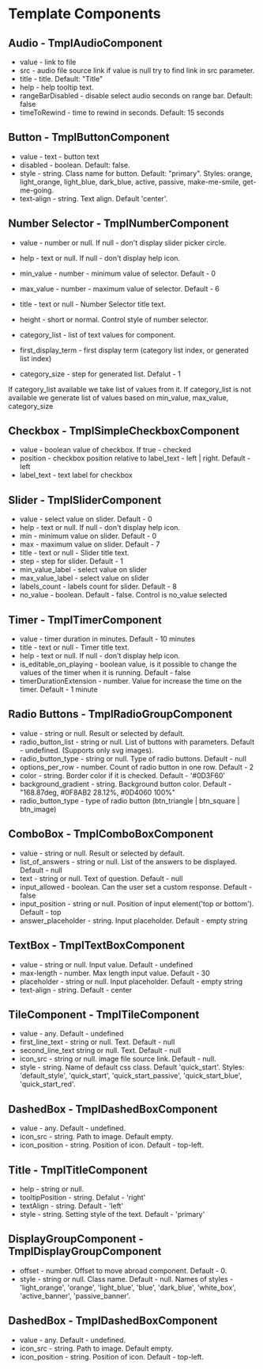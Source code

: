 # Template Components

## Audio - TmplAudioComponent

- value - link to file
- src - audio file source link if value is null try to find link in src parameter. 
- title - title. Default: "Title"
- help - help tooltip text.
- rangeBarDisabled - disable select audio seconds on range bar. Default: false
- timeToRewind - time to rewind in seconds. Default: 15 seconds

## Button - TmplButtonComponent

- value - text - button text
- disabled - boolean. Default: false.
- style - string. Class name for button. Default: "primary". Styles: orange, light_orange, light_blue, dark_blue, active, passive, make-me-smile, get-me-going.
- text-align - string. Text align. Default 'center'.

## Number Selector - TmplNumberComponent

- value - number or null. If null - don't display slider picker circle.

- help - text or null. If null - don't display help icon.
- min_value - number - minimum value of selector. Default - 0
- max_value - number - maximum value of selector. Default - 6
- title - text or null - Number Selector title text.
- height - short or normal. Control style of number selector. 
- category_list - list of text values for component. 
- first_display_term - first display term (category list index, or generated list index)
- category_size - step for generated list. Defalut - 1

If category_list available we take list of values from it.
If category_list is not available we generate list of values based on min_value, max_value, category_size

## Checkbox - TmplSimpleCheckboxComponent

- value - boolean value of checkbox. If true - checked
- position - checkbox position relative to label_text - left | right. Default - left
- label_text - text label for checkbox

## Slider - TmplSliderComponent

- value - select value on slider. Default - 0 
- help - text or null. If null - don't display help icon.
- min - minimum value on slider. Default - 0
- max - maximum value on slider. Default - 7
- title - text or null - Slider title text.
- step - step for slider. Default - 1
- min_value_label - select value on slider
- max_value_label - select value on slider
- labels_count - labels count for slider. Default - 8
- no_value - boolean. Default - false. Control is no_value selected

## Timer - TmplTimerComponent

- value - timer duration in minutes. Default - 10 minutes
- title - text or null - Timer title text.
- help - text or null. If null - don't display help icon.
- is_editable_on_playing - boolean value, is it possible to change the values of the timer when it is running. Default - false
- timerDurationExtension - number. Value for increase the time on the timer. Default - 1 minute

## Radio Buttons - TmplRadioGroupComponent

- value - string or null. Result or selected by default.
- radio_button_list - string or null. List of buttons with parameters. Default - undefined. (Supports only svg images).
- radio_button_type - string or null. Type of radio buttons. Default - null
- options_per_row - number. Count of radio button in one row. Default - 2
- color - string. Border color if it is checked. Default - '#0D3F60'
- background_gradient - string. Background button color. Default - "168.87deg, #0F8AB2 28.12%, #0D4060 100%"
- radio_button_type - type of radio button (btn_triangle | btn_square | btn_image)


## ComboBox - TmplComboBoxComponent

- value - string or null. Result or selected by default.
- list_of_answers - string or null. List of the answers to be displayed. Default - null
- text - string or null. Text of question. Default - null
- input_allowed - boolean. Can the user set a custom response. Default - false
- input_position - string or null. Position of input element('top or bottom'). Default - top
- answer_placeholder - string. Input placeholder. Default - empty string

## TextBox - TmplTextBoxComponent

- value - string or null. Input value. Default - undefined
- max-length - number. Max length input value. Default - 30
- placeholder - string or null. Input placeholder. Default - empty string
- text-align - string. Default - center

## TileComponent - TmplTileComponent

- value - any. Default - undefined
- first_line_text - string or null. Text. Default - null
- second_line_text string or null. Text. Default - null
- icon_src - string or null. image file source link. Default - null.
- style - string. Name of default css class. Default 'quick_start'. Styles: 'default_style', 'quick_start', 'quick_start_passive', 'quick_start_blue', 'quick_start_red'.

## DashedBox - TmplDashedBoxComponent
- value - any. Default - undefined.
- icon_src - string. Path to image. Default empty.
- icon_position - string. Position of icon. Default - top-left.

## Title - TmplTitleComponent
- help - string or null.
- tooltipPosition - string. Defalut - 'right' 
- textAlign - string. Default - 'left'
- style - string. Setting style of the text. Default - 'primary'

## DisplayGroupComponent - TmplDisplayGroupComponent
- offset - number. Offset to move abroad component. Default - 0.
- style - string or null. Class name. Default - null.
  Names of styles - 'light_orange', 'orange', 'light_blue', 'blue', 'dark_blue', 'white_box', 'active_banner', 'passive_banner'.

## DashedBox - TmplDashedBoxComponent
- value - any. Default - undefined.
- icon_src - string. Path to image. Default empty.
- icon_position - string. Position of icon. Default - top-left.
